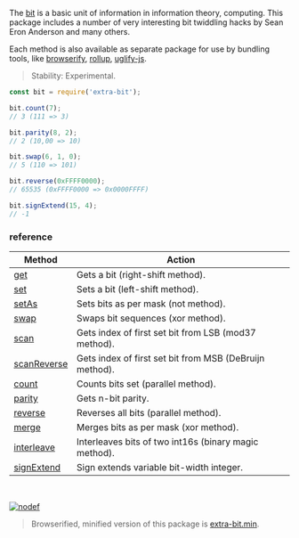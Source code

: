 The [bit] is a basic unit of information in information theory, computing.
This package includes a number of very interesting bit twiddling hacks by
Sean Eron Anderson and many others.

Each method is also available as separate package for use by bundling tools,
like [browserify], [rollup], [uglify-js].

> Stability: Experimental.

```javascript
const bit = require('extra-bit');

bit.count(7);
// 3 (111 => 3)

bit.parity(8, 2);
// 2 (10,00 => 10)

bit.swap(6, 1, 0);
// 5 (110 => 101)

bit.reverse(0xFFFF0000);
// 65535 (0xFFFF0000 => 0x0000FFFF)

bit.signExtend(15, 4);
// -1
```

### reference

| Method                | Action
|-----------------------|-------
| [get]                 | Gets a bit (right-shift method).
| [set]                 | Sets a bit (left-shift method).
| [setAs]               | Sets bits as per mask (not method).
| [swap]                | Swaps bit sequences (xor method).
| [scan]                | Gets index of first set bit from LSB (mod37 method).
| [scanReverse]         | Gets index of first set bit from MSB (DeBruijn method).
| [count]               | Counts bits set (parallel method).
| [parity]              | Gets n-bit parity.
| [reverse]             | Reverses all bits (parallel method).
| [merge]               | Merges bits as per mask (xor method).
| [interleave]          | Interleaves bits of two int16s (binary magic method).
| [signExtend]          | Sign extends variable bit-width integer.

<br>

[![nodef](https://merferry.glitch.me/card/extra-bit.svg)](https://nodef.github.io)

> Browserified, minified version of this package is [extra-bit.min].

[get]: https://github.com/nodef/extra-array/wiki/get
[set]: https://github.com/nodef/extra-array/wiki/set
[setAs]: https://github.com/nodef/extra-array/wiki/setAs
[swap]: https://github.com/nodef/extra-array/wiki/swap
[scan]: https://github.com/nodef/extra-array/wiki/scan
[scanReverse]: https://github.com/nodef/extra-array/wiki/scanReverse
[count]: https://github.com/nodef/extra-array/wiki/count
[parity]: https://github.com/nodef/extra-array/wiki/parity
[reverse]: https://github.com/nodef/extra-array/wiki/reverse
[merge]: https://github.com/nodef/extra-array/wiki/merge
[interleave]: https://github.com/nodef/extra-array/wiki/interleave
[signExtend]: https://github.com/nodef/extra-array/wiki/signExtend

[bit]: https://en.wikipedia.org/wiki/Bit
[browserify]: https://www.npmjs.com/package/browserify
[rollup]: https://www.npmjs.com/package/rollup
[uglify-js]: https://www.npmjs.com/package/uglify-js
[extra-bit.min]: https://www.npmjs.com/package/extra-bit.min
